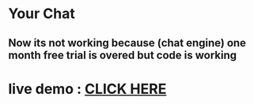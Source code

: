 <h1>Your Chat</h1>

## Now its not working because (chat engine) one month free trial is overed but code is working

# live demo  : <a href="https://yourchat-bg.netlify.app" target="_blank"> CLICK HERE </a>
